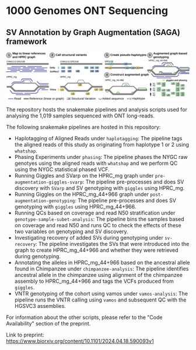 # 1000 Genomes ONT Sequencing

## SV Annotation by Graph Augmentation (SAGA) framework
![overview_figure](https://github.com/marschall-lab/project-ont-1kg/blob/main/figures/SAGA-framework.png)

The repository hosts the snakemake pipelines and analysis scripts used for analysing the 1,019 samples sequenced with ONT long-reads.

The following snakemake pipelines are hosted in this repository:

- Haplotagging of Aligned Reads under `haplotagging`: The pipeline tags the aligned reads of this study as originating from haplotype 1 or 2 using `whatshap`.
- Phasing Experiments under `phasing`: The pipeline phases the NYGC raw genotyes using the aligned reads with `whatshap` and we perform QC using the NYGC statistical phased VCF.
- Running Giggles and SVarp on the HPRC_mg graph under `pre-augmentation-giggles-svarp`: The pipeline pre-processes and does SV discovery with `SVarp` and SV genotyping with `giggles` using HPRC_mg.
- Running Giggles on the HPRC_mg_44+966 graph under `post-augmentation-genotyping`: The pipeline pre-processes and does SV genotyping with `giggles` using HPRC_mg_44+966.
- Running QCs based on coverage and read N50 stratification under `genotype-sample-subet-analysis`: The pipeline bins the samples based on coverage and read N50 and runs QC to check the effects of these two variables on genotyping and SV discovery.
- Investigating recovery of added SVs during genotyping under `sv-recovery`: The pipeline investigates the SVs that were introduced into the graph to create HPRC_mg_44+966 and whether they were retrieved during genotyping.
- Annotating the alleles in HPRC_mg_44+966 based on the ancestral allele found in Chimpanzee under `chimpanzee-analysis`: The pipeline identifies ancestral allele in the chimpanzee using alignment of the chimpanzee assembly to HPRC_mg_44+966 and tags the VCFs produced from `giggles`.
- VNTR genotyping of the cohort using vamos under `vamos-analysis`: The pipeline runs the VNTR calling using `vamos` and subsequent QC with the HGSVC3 assemblies.

For information about the other scripts, please refer to the "Code Availability" section of the preprint.

Link to preprint: https://www.biorxiv.org/content/10.1101/2024.04.18.590093v1